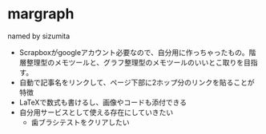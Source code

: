 # margraph

named by sizumita

- Scrapboxがgoogleアカウント必要なので、自分用に作っちゃったもの。階層整理型のメモツールと、グラフ整理型のメモツールのいいとこ取りを目指す。
- 自動で記事名をリンクして、ページ下部に2ホップ分のリンクを貼ることが特徴
- LaTeXで数式も書けるし、画像やコードも添付できる
- 自分用サービスとして使える存在にしていきたい
  - 歯ブラシテストをクリアしたい
